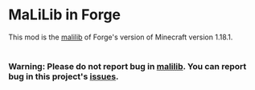 MaLiLib in Forge
==============
This mod is the [malilib](https://github.com/maruohon/malilib) of Forge's version of Minecraft version 1.18.1.   
</br>
### Warning: Please do not report bug in [malilib](https://github.com/maruohon/malilib). You can report bug in this project's [issues](https://github.com/PlumeIS/malilib-forge/issues).


